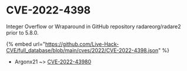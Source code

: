 # CVE-2022-4398

Integer Overflow or Wraparound in GitHub repository radareorg/radare2 prior to 5.8.0.

{% embed url="https://github.com/Live-Hack-CVE/full_database/blob/main/cves/2022/CVE-2022-4398.json" %}


* Argonx21 ~> [CVE-2022-43980](https://zeste.alice-snow.ru/2022/database/cve-2022-4398/cve-2022-43980-argonx21)